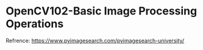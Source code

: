 # OpenCV102-Basic Image Processing Operations
Refrence: https://www.pyimagesearch.com/pyimagesearch-university/
